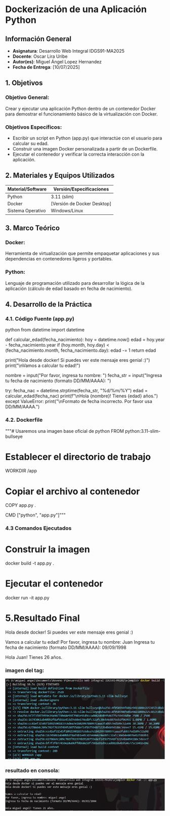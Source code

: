# Dockerización de una Aplicación Python

## Información General
- **Asignatura**: Desarrollo Web Integral IDGS91-MA2025
- **Docente**: Oscar Lira Uribe
- **Autor(es)**: Miguel Ángel Lopez Hernandez
- **Fecha de Entrega**: [10/07/2025]

## 1. Objetivos

### Objetivo General:
Crear y ejecutar una aplicación Python dentro de un contenedor Docker para demostrar el funcionamiento básico de la virtualización con Docker.

### Objetivos Específicos:
- Escribir un script en Python (app.py) que interactúe con el usuario para calcular su edad.
- Construir una imagen Docker personalizada a partir de un Dockerfile.
- Ejecutar el contenedor y verificar la correcta interacción con la aplicación.

## 2. Materiales y Equipos Utilizados

| Material/Software       | Versión/Especificaciones |
|-------------------------|--------------------------|
| Python                  | 3.11 (slim)              |
| Docker                  | [Versión de Docker Desktop] |
| Sistema Operativo       | Windows/Linux            |

## 3. Marco Teórico

### Docker:
Herramienta de virtualización que permite empaquetar aplicaciones y sus dependencias en contenedores ligeros y portables.

### Python:
Lenguaje de programación utilizado para desarrollar la lógica de la aplicación (cálculo de edad basado en fecha de nacimiento).

## 4. Desarrollo de la Práctica

### 4.1. Código Fuente (app.py)
python
from datetime import datetime

def calcular_edad(fecha_nacimiento):
    hoy = datetime.now()
    edad = hoy.year - fecha_nacimiento.year
    if (hoy.month, hoy.day) < (fecha_nacimiento.month, fecha_nacimiento.day):
        edad -= 1
    return edad

print("Hola desde docker! Si puedes ver este mensaje eres genial :)")
print("\nVamos a calcular tu edad!")

nombre = input("Por favor, ingresa tu nombre: ")
fecha_str = input("Ingresa tu fecha de nacimiento (formato DD/MM/AAAA): ")

try:
    fecha_nac = datetime.strptime(fecha_str, "%d/%m/%Y")
    edad = calcular_edad(fecha_nac)
    print(f"\nHola {nombre}! Tienes {edad} años.")
except ValueError:
    print("\nFormato de fecha incorrecto. Por favor usa DD/MM/AAAA.")

###  4.2. Dockerfile
"""# Usaremos una imagen base oficial de python
FROM python:3.11-slim-bullseye


# Establecer el directorio de trabajo
WORKDIR /app

# Copiar el archivo al contenedor
COPY app.py .

CMD ["python", "app.py"]"""

### 4.3 Comandos Ejecutados
# Construir la imagen
docker build -t app.py .

# Ejecutar el contenedor
docker run -it app.py

# 5.Resultado Final
Hola desde docker! Si puedes ver este mensaje eres genial :)

Vamos a calcular tu edad!
Por favor, ingresa tu nombre: Juan
Ingresa tu fecha de nacimiento (formato DD/MM/AAAA): 09/09/1998

Hola Juan! Tienes 26 años.
### imagen del tag:
![Logo Docker](https://github.com/MiguelAngelLH/docker_oscar/blob/main/tag.png)
### resultado  en consola:
![Logo Docker](https://github.com/MiguelAngelLH/docker_oscar/blob/main/imagen.png)
